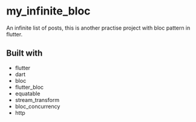 # my_infinite_bloc

An infinite list of posts,
this is another practise project with bloc pattern in flutter.

## Built with

- flutter
- dart
- bloc
- flutter_bloc
- equatable
- stream_transform
- bloc_concurrency
- http

